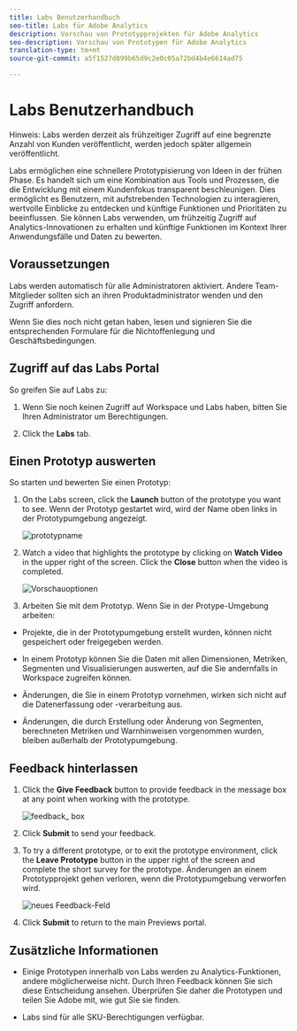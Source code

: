```yaml
---
title: Labs Benutzerhandbuch
seo-title: Labs für Adobe Analytics
description: Vorschau von Prototypprojekten für Adobe Analytics
seo-description: Vorschau von Prototypen für Adobe Analytics
translation-type: tm+mt
source-git-commit: a5f1527d899b65d9c2e0c05a72bd4b4e6614ad75

---
```




# Labs Benutzerhandbuch

Hinweis: Labs werden derzeit als frühzeitiger Zugriff auf eine begrenzte Anzahl von Kunden veröffentlicht, werden jedoch später allgemein veröffentlicht.

Labs ermöglichen eine schnellere Prototypisierung von Ideen in der frühen Phase. Es handelt sich um eine Kombination aus Tools und Prozessen, die die Entwicklung mit einem Kundenfokus transparent beschleunigen. Dies ermöglicht es Benutzern, mit aufstrebenden Technologien zu interagieren, wertvolle Einblicke zu entdecken und künftige Funktionen und Prioritäten zu beeinflussen. Sie können Labs verwenden, um frühzeitig Zugriff auf Analytics-Innovationen zu erhalten und künftige Funktionen im Kontext Ihrer Anwendungsfälle und Daten zu bewerten.

## Voraussetzungen

Labs werden automatisch für alle Administratoren aktiviert. Andere Team-Mitglieder sollten sich an ihren Produktadministrator wenden und den Zugriff anfordern.

Wenn Sie dies noch nicht getan haben, lesen und signieren Sie die entsprechenden Formulare für die Nichtoffenlegung und Geschäftsbedingungen.

## Zugriff auf das Labs Portal

So greifen Sie auf Labs zu:

1. Wenn Sie noch keinen Zugriff auf Workspace und Labs haben, bitten Sie Ihren Administrator um Berechtigungen.

1. Click the **Labs** tab.


## Einen Prototyp auswerten

So starten und bewerten Sie einen Prototyp:

1. On the Labs screen, click the **Launch** button of the prototype you want to see. Wenn der Prototyp gestartet wird, wird der Name oben links in der Prototypumgebung angezeigt.

   ![prototypname](https://user-images.githubusercontent.com/29133525/58670566-c03b6c00-82fc-11e9-8b29-ee34260c4024.png)

1. Watch a video that highlights the prototype by clicking on **Watch Video** in the upper right of the screen. Click the **Close** button when the video is completed.

   ![Vorschauoptionen](https://user-images.githubusercontent.com/29133525/58670261-a2213c00-82fb-11e9-88db-cc839c98fdab.png)

1. Arbeiten Sie mit dem Prototyp. Wenn Sie in der Protype-Umgebung arbeiten:

* Projekte, die in der Prototypumgebung erstellt wurden, können nicht gespeichert oder freigegeben werden.

* In einem Prototyp können Sie die Daten mit allen Dimensionen, Metriken, Segmenten und Visualisierungen auswerten, auf die Sie andernfalls in Workspace zugreifen können.

* Änderungen, die Sie in einem Prototyp vornehmen, wirken sich nicht auf die Datenerfassung oder -verarbeitung aus.

* Änderungen, die durch Erstellung oder Änderung von Segmenten, berechneten Metriken und Warnhinweisen vorgenommen wurden, bleiben außerhalb der Prototypumgebung.

## Feedback hinterlassen

1. Click the **Give Feedback** button to provide feedback in the message box at any point when working with the prototype.

   ![feedback_ box](https://user-images.githubusercontent.com/29133525/58670344-f0363f80-82fb-11e9-8824-ec2b41f7187a.png)

1. Click **Submit** to send your feedback.

1. To try a different prototype, or to exit the prototype environment, click the **Leave Prototype** button in the upper right of the screen and complete the short survey for the prototype. Änderungen an einem Prototypprojekt gehen verloren, wenn die Prototypumgebung verworfen wird.

   ![neues Feedback-Feld](https://git.corp.adobe.com/storage/user/26539/files/d067e300-a95e-11e9-9208-74339dafe75e)

1. Click **Submit** to return to the main Previews portal.

## Zusätzliche Informationen

* Einige Prototypen innerhalb von Labs werden zu Analytics-Funktionen, andere möglicherweise nicht. Durch Ihren Feedback können Sie sich diese Entscheidung ansehen. Überprüfen Sie daher die Prototypen und teilen Sie Adobe mit, wie gut Sie sie finden.

* Labs sind für alle SKU-Berechtigungen verfügbar.
